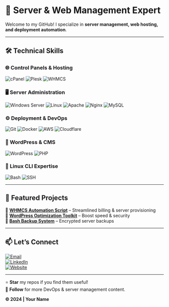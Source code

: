 # **🚀 Server & Web Management Expert**

Welcome to my GitHub! I specialize in **server management, web hosting, and deployment automation**.  

---

## **🛠️ Technical Skills**  

### **🌐 Control Panels & Hosting**  
<img src="https://img.shields.io/badge/cPanel-FF6C2C?style=for-the-badge&logo=cpanel&logoColor=white" alt="cPanel">  
<img src="https://img.shields.io/badge/Plesk-52BBE6?style=for-the-badge&logo=plesk&logoColor=white" alt="Plesk">  
<img src="https://img.shields.io/badge/WHMCS-7D1B7D?style=for-the-badge&logo=whmcs&logoColor=white" alt="WHMCS">  

### **🖥️ Server Administration**  
<img src="https://img.shields.io/badge/Windows_Server-0078D6?style=for-the-badge&logo=windows&logoColor=white" alt="Windows Server">  
<img src="https://img.shields.io/badge/Linux-FCC624?style=for-the-badge&logo=linux&logoColor=black" alt="Linux">  
<img src="https://img.shields.io/badge/Apache-D22128?style=for-the-badge&logo=apache&logoColor=white" alt="Apache">  
<img src="https://img.shields.io/badge/Nginx-009639?style=for-the-badge&logo=nginx&logoColor=white" alt="Nginx">  
<img src="https://img.shields.io/badge/MySQL-4479A1?style=for-the-badge&logo=mysql&logoColor=white" alt="MySQL">  

### **⚙️ Deployment & DevOps**  
<img src="https://img.shields.io/badge/Git-F05032?style=for-the-badge&logo=git&logoColor=white" alt="Git">  
<img src="https://img.shields.io/badge/Docker-2496ED?style=for-the-badge&logo=docker&logoColor=white" alt="Docker">  
<img src="https://img.shields.io/badge/AWS-232F3E?style=for-the-badge&logo=amazon-aws&logoColor=white" alt="AWS">  
<img src="https://img.shields.io/badge/Cloudflare-F38020?style=for-the-badge&logo=cloudflare&logoColor=white" alt="Cloudflare">  

### **📝 WordPress & CMS**  
<img src="https://img.shields.io/badge/WordPress-21759B?style=for-the-badge&logo=wordpress&logoColor=white" alt="WordPress">  
<img src="https://img.shields.io/badge/PHP-777BB4?style=for-the-badge&logo=php&logoColor=white" alt="PHP">  

### **🐧 Linux CLI Expertise**  
<img src="https://img.shields.io/badge/Bash-4EAA25?style=for-the-badge&logo=gnu-bash&logoColor=white" alt="Bash">  
<img src="https://img.shields.io/badge/SSH-000000?style=for-the-badge&logo=ssh&logoColor=white" alt="SSH">  

---

## **📂 Featured Projects**  
🔹 **[WHMCS Automation Script](link)** – Streamlined billing & server provisioning  
🔹 **[WordPress Optimization Toolkit](link)** – Boost speed & security  
🔹 **[Bash Backup System](link)** – Encrypted server backups  

---

## **📫 Let’s Connect**  
<a href="mailto:your-email@example.com"><img src="https://img.shields.io/badge/Gmail-D14836?style=for-the-badge&logo=gmail&logoColor=white" alt="Email"></a>  
<a href="https://linkedin.com/in/yourprofile"><img src="https://img.shields.io/badge/LinkedIn-0077B5?style=for-the-badge&logo=linkedin&logoColor=white" alt="LinkedIn"></a>  
<a href="https://yourwebsite.com"><img src="https://img.shields.io/badge/Website-000000?style=for-the-badge&logo=google-chrome&logoColor=white" alt="Website"></a>  

---

⭐ **Star** my repos if you find them useful!  
🔔 **Follow** for more DevOps & server management content.  

**© 2024 | Your Name**  
